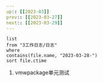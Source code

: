 ```yaml
---
up:: [[2023-03]]
prev:: [[2023-03-27]]
next:: [[2023-03-29]]
---
```


```dataview
list
from "3工作日志/日志"
where
contains(file.name, "2023-03-28-")
sort file.ctime
```
1. vmwpackage单元测试